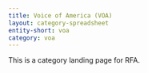 ```yaml
---
title: Voice of America (VOA)
layout: category-spreadsheet
entity-short: voa
category: voa
---
```


This is a category landing page for RFA.